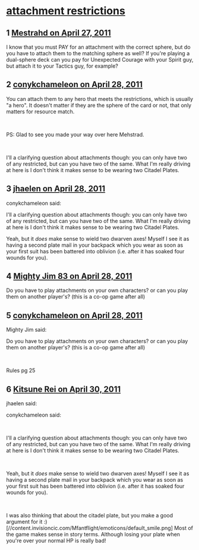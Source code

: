 # [attachment restrictions](https://community.fantasyflightgames.com/topic/45906-attachment-restrictions/)

## 1 [Mestrahd on April 27, 2011](https://community.fantasyflightgames.com/topic/45906-attachment-restrictions/?do=findComment&comment=460200)

I know that you must PAY for an attachment with the correct sphere, but do you have to attach them to the matching sphere as well? If you're playing a dual-sphere deck can you pay for Unexpected Courage with your Spirit guy, but attach it to your Tactics guy, for example?

## 2 [conykchameleon on April 28, 2011](https://community.fantasyflightgames.com/topic/45906-attachment-restrictions/?do=findComment&comment=460206)

You can attach them to any hero that meets the restrictions, which is usually "a hero". It doesn't matter if they are the sphere of the card or not, that only matters for resource match.

 

PS: Glad to see you made your way over here Mehstrad.

 

I'll a clarifying question about attachments though: you can only have two of any restricted, but can you have two of the same. What I'm really driving at here is I don't think it makes sense to be wearing two Citadel Plates.

## 3 [jhaelen on April 28, 2011](https://community.fantasyflightgames.com/topic/45906-attachment-restrictions/?do=findComment&comment=460277)

conykchameleon said:

I'll a clarifying question about attachments though: you can only have two of any restricted, but can you have two of the same. What I'm really driving at here is I don't think it makes sense to be wearing two Citadel Plates.



Yeah, but it _does_ make sense to wield two dwarven axes! Myself I see it as having a second plate mail in your backpack which you wear as soon as your first suit has been battered into oblivion (i.e. after it has soaked four wounds for you).

## 4 [Mighty Jim 83 on April 28, 2011](https://community.fantasyflightgames.com/topic/45906-attachment-restrictions/?do=findComment&comment=460280)

Do you have to play attachments on your own characters? or can you play them on another player's? (this is a co-op game after all)

## 5 [conykchameleon on April 28, 2011](https://community.fantasyflightgames.com/topic/45906-attachment-restrictions/?do=findComment&comment=460286)

Mighty Jim said:

Do you have to play attachments on your own characters? or can you play them on another player's? (this is a co-op game after all)



 

Rules pg 25

## 6 [Kitsune Rei on April 30, 2011](https://community.fantasyflightgames.com/topic/45906-attachment-restrictions/?do=findComment&comment=461463)

jhaelen said:

conykchameleon said:

 

I'll a clarifying question about attachments though: you can only have two of any restricted, but can you have two of the same. What I'm really driving at here is I don't think it makes sense to be wearing two Citadel Plates.

 

Yeah, but it _does_ make sense to wield two dwarven axes! Myself I see it as having a second plate mail in your backpack which you wear as soon as your first suit has been battered into oblivion (i.e. after it has soaked four wounds for you).

 



I was also thinking that about the citadel plate, but you make a good argument for it :) [//content.invisioncic.com/Mfantflight/emoticons/default_smile.png] Most of the game makes sense in story terms. Although losing your plate when you're over your normal HP is really bad!

